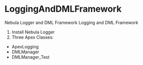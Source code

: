 # LoggingAndDMLFramework
Nebula Logger and DML Framework
Logging and DML Framework
1. Install Nebula Logger
2. Three Apex Classes:
- ApexLogging
- DMLManager
- DMLManager_Test
